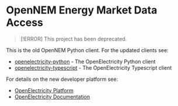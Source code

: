 # OpenNEM Energy Market Data Access

> [!ERROR]
> This project has been deprecated.

This is the old OpenNEM Python client. For the updated clients see:

-   [openelectricity-python](https://github.com/OpenNEM/openelectricity-python) - The OpenElectricity Python client
-   [openelectricity-typescript](https://github.com/OpenNEM/openelectricity-typescript) - The OpenElectricity Typescript client

For details on the new developer platform see:

-   [OpenElectricity Platform](https://platform.openelectricity.org.au)
-   [OpenElectricity Documentation](https://docs.openelectricity.org.au)
